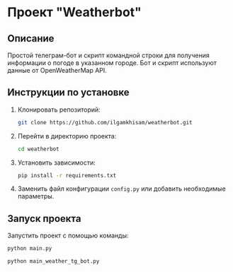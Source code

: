 # Проект "Weatherbot"

## Описание

Простой телеграм-бот и скрипт командной строки для получения информации о погоде в указанном городе. Бот и скрипт используют данные от OpenWeatherMap API.

## Инструкции по установке

1. Клонировать репозиторий:

    ```bash
    git clone https://github.com/ilgamkhisam/weatherbot.git
    ```

2. Перейти в директорию проекта:

    ```bash
    cd weatherbot
    ```

3. Установить зависимости:

    ```bash
    pip install -r requirements.txt
    ```

4.  Заменить файл конфигурации `config.py` или добавить необходимые параметры.

## Запуск проекта

Запустить проект с помощью команды:

```bash
python main.py
```
```bash
python main_weather_tg_bot.py
```

